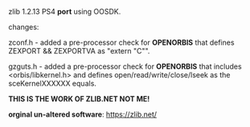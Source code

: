 zlib 1.2.13 PS4 **port** using OOSDK.

changes:

zconf.h - added a pre-processor check for __OPENORBIS__ that defines ZEXPORT && ZEXPORTVA as "extern "C"".

gzguts.h - added a pre-processor check for __OPENORBIS__ that includes <orbis/libkernel.h> and defines open/read/write/close/lseek as the sceKernelXXXXXX equals.

**THIS IS THE WORK OF ZLIB.NET NOT ME!**

**orginal un-altered software**: https://zlib.net/
